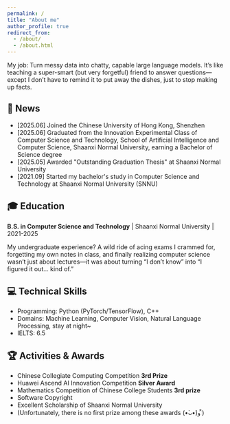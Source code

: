 ```yaml
---
permalink: /
title: "About me"
author_profile: true
redirect_from: 
  - /about/
  - /about.html
---
```


My job: Turn messy data into chatty, capable large language models. It’s like teaching a super-smart (but very forgetful) friend to answer questions—except I don’t have to remind it to put away the dishes, just to stop making up facts.


## 📰 News
- [2025.06] Joined the Chinese University of Hong Kong, Shenzhen
- [2025.06] Graduated from the Innovation Experimental Class of Computer Science and Technology, School of Artificial Intelligence and Computer Science, Shaanxi Normal University, earning a Bachelor of Science degree
- [2025.05] Awarded "Outstanding Graduation Thesis" at Shaanxi Normal University
- [2021.09] Started my bachelor's study in Computer Science and Technology at Shaanxi Normal University (SNNU)

## 🎓 Education
**B.S. in Computer Science and Technology** | Shaanxi Normal University | 2021-2025

My undergraduate experience? A wild ride of acing exams I crammed for, forgetting my own notes in class, and finally realizing computer science wasn’t just about lectures—it was about turning “I don’t know” into “I figured it out… kind of.”

## 💻 Technical Skills
- Programming: Python (PyTorch/TensorFlow), C++
- Domains: Machine Learning, Computer Vision, Natural Language Processing, stay at night~
- IELTS: 6.5

## 🏆 Activities & Awards
- Chinese Collegiate Computing Competition **3rd Prize** 
- Huawei Ascend AI Innovation Competition **Silver Award**
- Mathematics Competition of Chinese College Students **3rd prize**
- Software Copyright
- Excellent Scholarship of Shaanxi Normal University
- (Unfortunately, there is no first prize among these awards (•̀ᴗ•́)و ̑̑)
